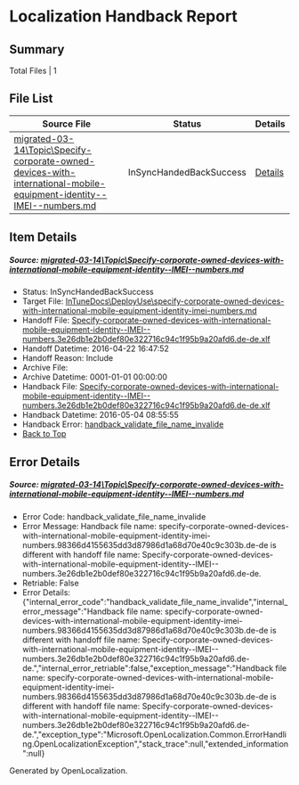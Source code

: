 # <a name='report-top'></a> Localization Handback Report

## Summary
 Total Files | 1

## File List
 Source File | Status | Details 
 ----------- | ------ | ------- 
 [migrated-03-14\Topic\Specify-corporate-owned-devices-with-international-mobile-equipment-identity--IMEI--numbers.md](https://github.com/Microsoft/IntuneDocs-pr/blob/109448161b2c13bc2c5ef6ea43b01b4a84dc0853/migrated-03-14/Topic/Specify-corporate-owned-devices-with-international-mobile-equipment-identity--IMEI--numbers.md) | InSyncHandedBackSuccess | [Details](#15a1211ec83158d1a77c92411100bff572ff9a7a1812)

## Item Details
##### <a name='15a1211ec83158d1a77c92411100bff572ff9a7a1812'></a> Source: [migrated-03-14\Topic\Specify-corporate-owned-devices-with-international-mobile-equipment-identity--IMEI--numbers.md](https://github.com/Microsoft/IntuneDocs-pr/blob/109448161b2c13bc2c5ef6ea43b01b4a84dc0853/migrated-03-14/Topic/Specify-corporate-owned-devices-with-international-mobile-equipment-identity--IMEI--numbers.md)
* Status: InSyncHandedBackSuccess
* Target File: [InTuneDocs\DeployUse\specify-corporate-owned-devices-with-international-mobile-equipment-identity-imei-numbers.md](https://github.com/Microsoft/IntuneDocs-pr.de-de/blob/ecd002be757162461649975a0e90fc27762328a7/InTuneDocs/DeployUse/specify-corporate-owned-devices-with-international-mobile-equipment-identity-imei-numbers.md)
* Handoff File: [Specify-corporate-owned-devices-with-international-mobile-equipment-identity--IMEI--numbers.3e26db1e2b0def80e322716c94c1f95b9a20afd6.de-de.xlf](https://github.com/Microsoft/EM.handoff/blob/56acba1f4705ebecc1ba0b636d6798c10ab04863/ol-handoff/Microsoft/IntuneDocs-pr.de-de/master/Specify-corporate-owned-devices-with-international-mobile-equipment-identity--IMEI--numbers.3e26db1e2b0def80e322716c94c1f95b9a20afd6.de-de.xlf)
* Handoff Datetime: 2016-04-22 16:47:52
* Handoff Reason: Include
* Archive File: 
* Archive Datetime: 0001-01-01 00:00:00
* Handback File: [Specify-corporate-owned-devices-with-international-mobile-equipment-identity--IMEI--numbers.3e26db1e2b0def80e322716c94c1f95b9a20afd6.de-de.xlf](https://github.com/Microsoft/EM.handback/blob/4db65ef8f567233a6b565be08636cd24145c23e0/ol-handback/Microsoft/IntuneDocs-pr.de-de/master/Specify-corporate-owned-devices-with-international-mobile-equipment-identity--IMEI--numbers.3e26db1e2b0def80e322716c94c1f95b9a20afd6.de-de.xlf)
* Handback Datetime: 2016-05-04 08:55:55
* Handback Error: [handback_validate_file_name_invalide](#15a1211ec83158d1a77c92411100bff572ff9a7a1812handback_validate_file_name_invalide)
* [Back to Top](#report-top)


## Error Details
##### <a name='15a1211ec83158d1a77c92411100bff572ff9a7a1812handback_validate_file_name_invalide'></a> Source: [migrated-03-14\Topic\Specify-corporate-owned-devices-with-international-mobile-equipment-identity--IMEI--numbers.md](#15a1211ec83158d1a77c92411100bff572ff9a7a1812)
* Error Code: handback_validate_file_name_invalide
* Error Message: Handback file name: specify-corporate-owned-devices-with-international-mobile-equipment-identity-imei-numbers.98366d4155635dd3d87986d1a68d70e40c9c303b.de-de is different with handoff file name: Specify-corporate-owned-devices-with-international-mobile-equipment-identity--IMEI--numbers.3e26db1e2b0def80e322716c94c1f95b9a20afd6.de-de.
* Retriable: False
* Error Details: {"internal_error_code":"handback_validate_file_name_invalide","internal_error_message":"Handback file name: specify-corporate-owned-devices-with-international-mobile-equipment-identity-imei-numbers.98366d4155635dd3d87986d1a68d70e40c9c303b.de-de is different with handoff file name: Specify-corporate-owned-devices-with-international-mobile-equipment-identity--IMEI--numbers.3e26db1e2b0def80e322716c94c1f95b9a20afd6.de-de.","internal_error_retriable":false,"exception_message":"Handback file name: specify-corporate-owned-devices-with-international-mobile-equipment-identity-imei-numbers.98366d4155635dd3d87986d1a68d70e40c9c303b.de-de is different with handoff file name: Specify-corporate-owned-devices-with-international-mobile-equipment-identity--IMEI--numbers.3e26db1e2b0def80e322716c94c1f95b9a20afd6.de-de.","exception_type":"Microsoft.OpenLocalization.Common.ErrorHandling.OpenLocalizationException","stack_trace":null,"extended_information":null}


Generated by OpenLocalization.
